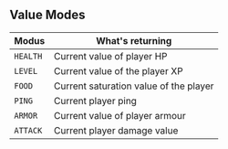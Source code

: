 ## Value Modes
| Modus    | What's returning                      |
|----------|---------------------------------------|
| `HEALTH` | Current value of player HP            |
| `LEVEL`  | Current value of the player XP        |
| `FOOD`   | Current saturation value of the player|
| `PING`   | Current player ping                   |
| `ARMOR`  | Current value of player armour        |
| `ATTACK` | Current player damage value           |
